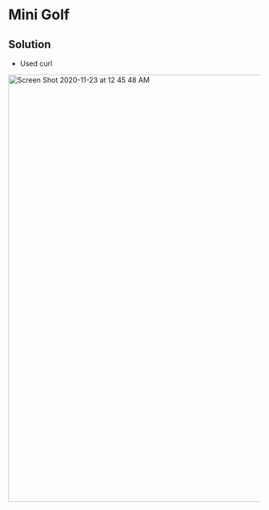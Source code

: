 # Mini Golf

## Solution
- Used curl 


<img width="854" alt="Screen Shot 2020-11-23 at 12 45 48 AM" src="https://user-images.githubusercontent.com/74154888/99932390-dbd2d780-2d25-11eb-8dcc-4b5315a03235.png">
